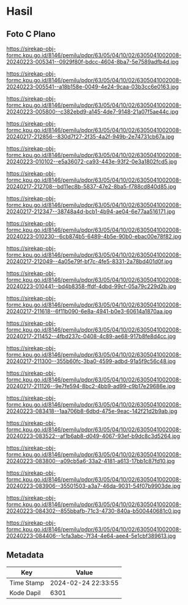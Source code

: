 # Hasil

## Foto C Plano

https://sirekap-obj-formc.kpu.go.id/8146/pemilu/pdpr/63/05/04/10/02/6305041002008-20240223-005341--0929f80f-bdcc-4604-8ba7-5e7589adfb4d.jpg

https://sirekap-obj-formc.kpu.go.id/8146/pemilu/pdpr/63/05/04/10/02/6305041002008-20240223-005541--a18b158e-0049-4e24-9caa-03b3cc6e0163.jpg

https://sirekap-obj-formc.kpu.go.id/8146/pemilu/pdpr/63/05/04/10/02/6305041002008-20240223-005800--c382ebd9-a145-4de7-9148-21a07f5ae44c.jpg

https://sirekap-obj-formc.kpu.go.id/8146/pemilu/pdpr/63/05/04/10/02/6305041002008-20240217-212856--830d7f27-2f35-4a2f-949b-2e74731cb67a.jpg

https://sirekap-obj-formc.kpu.go.id/8146/pemilu/pdpr/63/05/04/10/02/6305041002008-20240223-010102--e5a36072-ca93-443e-93f2-0e3a1802fcd5.jpg

https://sirekap-obj-formc.kpu.go.id/8146/pemilu/pdpr/63/05/04/10/02/6305041002008-20240217-212708--bd11ec8b-5837-47e2-8ba5-f788cd840d85.jpg

https://sirekap-obj-formc.kpu.go.id/8146/pemilu/pdpr/63/05/04/10/02/6305041002008-20240217-212347--38748a4d-bcb1-4b94-ae04-6e77aa516171.jpg

https://sirekap-obj-formc.kpu.go.id/8146/pemilu/pdpr/63/05/04/10/02/6305041002008-20240223-010230--6cb874b5-6489-4b5e-90b0-ebac00e78f82.jpg

https://sirekap-obj-formc.kpu.go.id/8146/pemilu/pdpr/63/05/04/10/02/6305041002008-20240217-212049--4a05e79f-bf7c-4fe5-8331-2a78bd401d0f.jpg

https://sirekap-obj-formc.kpu.go.id/8146/pemilu/pdpr/63/05/04/10/02/6305041002008-20240223-010441--bd4b8358-ffdf-4dbd-99cf-05a79c229d2b.jpg

https://sirekap-obj-formc.kpu.go.id/8146/pemilu/pdpr/63/05/04/10/02/6305041002008-20240217-211618--6f11b090-6e8a-4941-b0e3-60614a1870aa.jpg

https://sirekap-obj-formc.kpu.go.id/8146/pemilu/pdpr/63/05/04/10/02/6305041002008-20240217-211452--4fbd237c-0408-4c89-ae68-917b8fe8d4cc.jpg

https://sirekap-obj-formc.kpu.go.id/8146/pemilu/pdpr/63/05/04/10/02/6305041002008-20240217-211300--355b60fc-3ba0-4599-adbd-91a5f9c56c48.jpg

https://sirekap-obj-formc.kpu.go.id/8146/pemilu/pdpr/63/05/04/10/02/6305041002008-20240217-211126--9e7fe594-8bc2-4bb9-ad99-c9b17e29686e.jpg

https://sirekap-obj-formc.kpu.go.id/8146/pemilu/pdpr/63/05/04/10/02/6305041002008-20240223-083418--1aa706b8-6dbd-475e-9eac-142f21d2b9ab.jpg

https://sirekap-obj-formc.kpu.go.id/8146/pemilu/pdpr/63/05/04/10/02/6305041002008-20240223-083522--af1b6ab8-d049-4067-93ef-b9dc8c3d5264.jpg

https://sirekap-obj-formc.kpu.go.id/8146/pemilu/pdpr/63/05/04/10/02/6305041002008-20240223-083800--a09cb5a6-33a2-4181-a613-17bb1c87fd10.jpg

https://sirekap-obj-formc.kpu.go.id/8146/pemilu/pdpr/63/05/04/10/02/6305041002008-20240223-083906--35501503-a3a7-46da-9031-54f07b9903de.jpg

https://sirekap-obj-formc.kpu.go.id/8146/pemilu/pdpr/63/05/04/10/02/6305041002008-20240223-084302--855bbafb-71c3-4730-840a-b500440681c0.jpg

https://sirekap-obj-formc.kpu.go.id/8146/pemilu/pdpr/63/05/04/10/02/6305041002008-20240223-084406--1cfa3abc-7f34-4e64-aee4-5e1cbf389613.jpg


## Metadata

| Key        | Value               |
| ---------- | ------------------- |
| Time Stamp | 2024-02-24 22:33:55 |
| Kode Dapil | 6301                |



